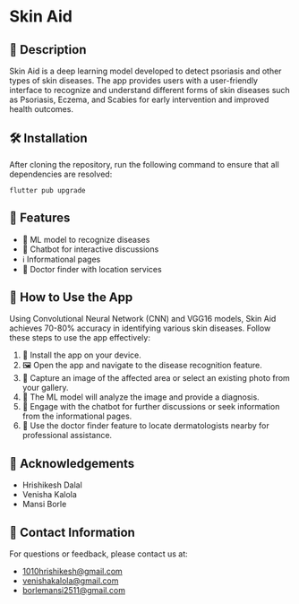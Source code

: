 # Skin Aid

## 📝 Description
Skin Aid is a deep learning model developed to detect psoriasis and other types of skin diseases. The app provides users with a user-friendly interface to recognize and understand different forms of skin diseases such as Psoriasis, Eczema, and Scabies for early intervention and improved health outcomes.

## 🛠️ Installation
After cloning the repository, run the following command to ensure that all dependencies are resolved:
```
flutter pub upgrade
```

## 🚀 Features
- 🧬 ML model to recognize diseases
- 🤖 Chatbot for interactive discussions
- ℹ️ Informational pages
- 📍 Doctor finder with location services

## 📱 How to Use the App
Using Convolutional Neural Network (CNN) and VGG16 models, Skin Aid achieves 70-80% accuracy in identifying various skin diseases. Follow these steps to use the app effectively:
1. 📲 Install the app on your device.
2. 🖼️ Open the app and navigate to the disease recognition feature.
3. 📸 Capture an image of the affected area or select an existing photo from your gallery.
4. 🧪 The ML model will analyze the image and provide a diagnosis.
5. 💬 Engage with the chatbot for further discussions or seek information from the informational pages.
6. 🏥 Use the doctor finder feature to locate dermatologists nearby for professional assistance.

## 🙏 Acknowledgements
- Hrishikesh Dalal
- Venisha Kalola
- Mansi Borle

## 📧 Contact Information
For questions or feedback, please contact us at:
- 1010hrishikesh@gmail.com
- venishakalola@gmail.com
- borlemansi2511@gmail.com
